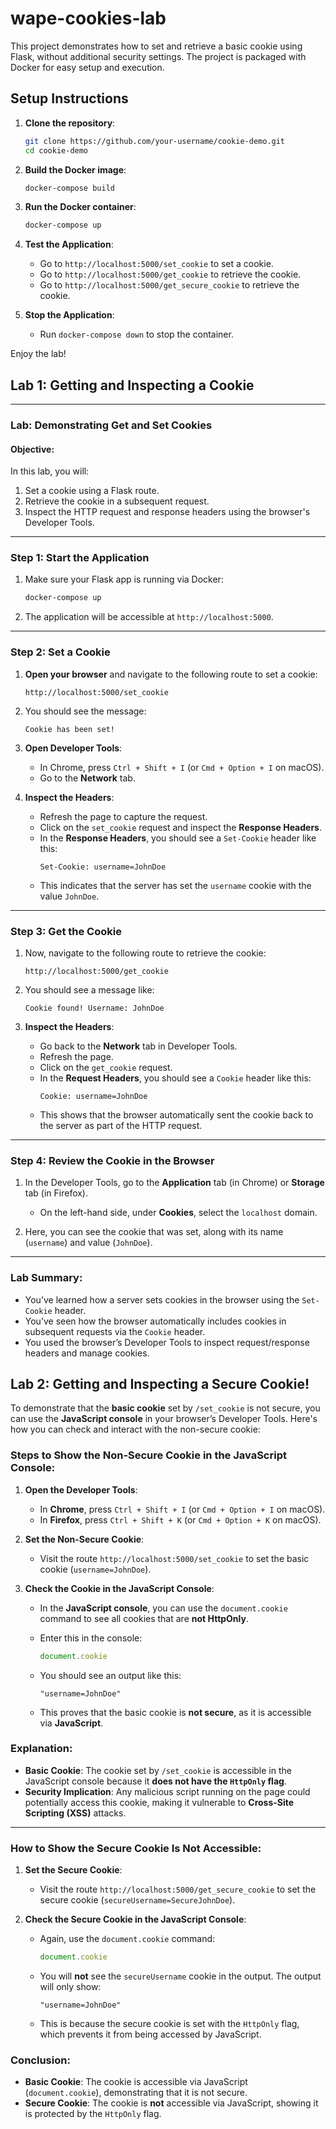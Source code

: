 # wape-cookies-lab

This project demonstrates how to set and retrieve a basic cookie using Flask, without additional security settings. The project is packaged with Docker for easy setup and execution.

## Setup Instructions

1. **Clone the repository**:
   ```bash
   git clone https://github.com/your-username/cookie-demo.git
   cd cookie-demo
   ```

2. **Build the Docker image**:
   ```bash
   docker-compose build
   ```

3. **Run the Docker container**:
   ```bash
   docker-compose up
   ```

4. **Test the Application**:
   - Go to `http://localhost:5000/set_cookie` to set a cookie.
   - Go to `http://localhost:5000/get_cookie` to retrieve the cookie.
   - Go to `http://localhost:5000/get_secure_cookie` to retrieve the cookie.

5. **Stop the Application**:
   - Run `docker-compose down` to stop the container.

Enjoy the lab!

## Lab 1: Getting and Inspecting a Cookie

---

### **Lab: Demonstrating Get and Set Cookies**

#### **Objective**:
In this lab, you will:
1. Set a cookie using a Flask route.
2. Retrieve the cookie in a subsequent request.
3. Inspect the HTTP request and response headers using the browser's Developer Tools.

---

### **Step 1: Start the Application**

1. Make sure your Flask app is running via Docker:
   ```bash
   docker-compose up
   ```

2. The application will be accessible at `http://localhost:5000`.

---

### **Step 2: Set a Cookie**

1. **Open your browser** and navigate to the following route to set a cookie:
   ```
   http://localhost:5000/set_cookie
   ```

2. You should see the message:
   ```
   Cookie has been set!
   ```

3. **Open Developer Tools**:
   - In Chrome, press `Ctrl + Shift + I` (or `Cmd + Option + I` on macOS).
   - Go to the **Network** tab.

4. **Inspect the Headers**:
   - Refresh the page to capture the request.
   - Click on the `set_cookie` request and inspect the **Response Headers**.
   - In the **Response Headers**, you should see a `Set-Cookie` header like this:
     ```
     Set-Cookie: username=JohnDoe
     ```
   - This indicates that the server has set the `username` cookie with the value `JohnDoe`.

---

### **Step 3: Get the Cookie**

1. Now, navigate to the following route to retrieve the cookie:
   ```
   http://localhost:5000/get_cookie
   ```

2. You should see a message like:
   ```
   Cookie found! Username: JohnDoe
   ```

3. **Inspect the Headers**:
   - Go back to the **Network** tab in Developer Tools.
   - Refresh the page.
   - Click on the `get_cookie` request.
   - In the **Request Headers**, you should see a `Cookie` header like this:
     ```
     Cookie: username=JohnDoe
     ```
   - This shows that the browser automatically sent the cookie back to the server as part of the HTTP request.

---

### **Step 4: Review the Cookie in the Browser**

1. In the Developer Tools, go to the **Application** tab (in Chrome) or **Storage** tab (in Firefox).
   - On the left-hand side, under **Cookies**, select the `localhost` domain.
   
2. Here, you can see the cookie that was set, along with its name (`username`) and value (`JohnDoe`).

---

### **Lab Summary**:
- You’ve learned how a server sets cookies in the browser using the `Set-Cookie` header.
- You’ve seen how the browser automatically includes cookies in subsequent requests via the `Cookie` header.
- You used the browser’s Developer Tools to inspect request/response headers and manage cookies.


## Lab 2: Getting and Inspecting a Secure Cookie!

To demonstrate that the **basic cookie** set by `/set_cookie` is not secure, you can use the **JavaScript console** in your browser’s Developer Tools. Here's how you can check and interact with the non-secure cookie:

### **Steps to Show the Non-Secure Cookie in the JavaScript Console:**

1. **Open the Developer Tools**:
   - In **Chrome**, press `Ctrl + Shift + I` (or `Cmd + Option + I` on macOS).
   - In **Firefox**, press `Ctrl + Shift + K` (or `Cmd + Option + K` on macOS).

2. **Set the Non-Secure Cookie**:
   - Visit the route `http://localhost:5000/set_cookie` to set the basic cookie (`username=JohnDoe`).

3. **Check the Cookie in the JavaScript Console**:
   - In the **JavaScript console**, you can use the `document.cookie` command to see all cookies that are **not HttpOnly**.
   - Enter this in the console:
     ```javascript
     document.cookie
     ```
   - You should see an output like this:
     ```plaintext
     "username=JohnDoe"
     ```

   - This proves that the basic cookie is **not secure**, as it is accessible via **JavaScript**.

### **Explanation**:
- **Basic Cookie**: The cookie set by `/set_cookie` is accessible in the JavaScript console because it **does not have the `HttpOnly` flag**.
- **Security Implication**: Any malicious script running on the page could potentially access this cookie, making it vulnerable to **Cross-Site Scripting (XSS)** attacks.

---

### **How to Show the Secure Cookie Is Not Accessible**:

1. **Set the Secure Cookie**:
   - Visit the route `http://localhost:5000/get_secure_cookie` to set the secure cookie (`secureUsername=SecureJohnDoe`).

2. **Check the Secure Cookie in the JavaScript Console**:
   - Again, use the `document.cookie` command:
     ```javascript
     document.cookie
     ```
   - You will **not** see the `secureUsername` cookie in the output. The output will only show:
     ```plaintext
     "username=JohnDoe"
     ```
   
   - This is because the secure cookie is set with the `HttpOnly` flag, which prevents it from being accessed by JavaScript.

### **Conclusion**:
- **Basic Cookie**: The cookie is accessible via JavaScript (`document.cookie`), demonstrating that it is not secure.
- **Secure Cookie**: The cookie is **not** accessible via JavaScript, showing it is protected by the `HttpOnly` flag.
